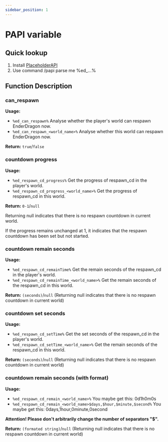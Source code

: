 ```yaml
---
sidebar_position: 1
---
```

# PAPI variable

## Quick lookup
1. Install [PlaceholderAPI](https://www.spigotmc.org/resources/placeholderapi.6245/)
2. Use command /papi parse me %ed_...%

## Function Description

### can_respawn
**Usage:** 
* `%ed_can_respawn%` Analyse whether the player's world can respawn EnderDragon now.
* `%ed_can_respawn_<world_name>%` Analyse whether this world can respawn EnderDragon now.

**Return:** `true`/`false`

### countdown progress
**Usage:** 
* `%ed_respawn_cd_progress%` Get the progress of respawn_cd in the player's world.
* `%ed_respawn_cd_progress_<world_name>%` Get the progress of respawn_cd in this world.

**Return:** `0-1`/`null`

Returning null indicates that there is no respawn countdown in current world.

If the progress remains unchanged at 1, it indicates that the respawn countdown has been set but not started.

### countdown remain seconds
**Usage:** 
* `%ed_respawn_cd_remainTime%` Get the remain seconds of the respawn_cd in the player's world.
* `%ed_respawn_cd_remainTime_<world_name>%` Get the remain seconds of the respawn_cd in this world.

**Return:** `(seconds)`/`null` (Returning null indicates that there is no respawn countdown in current world)

### countdown set seconds
**Usage:** 
* `%ed_respawn_cd_setTime%` Get the set seconds of the respawn_cd in the player's world.
* `%ed_respawn_cd_setTime_<world_name>%` Get the remain seconds of the respawn_cd in this world.

**Return:** `(seconds)`/`null` (Returning null indicates that there is no respawn countdown in current world)

### countdown remain seconds (with format)
**Usage:** 
* `%ed_respawn_cd_remain_<world_name>%` You maybe get this: 0d1h0m0s
* `%ed_respawn_cd_remain_<world_name>$days,$hour,$minute,$second%` You maybe get this: 0days,1hour,0minute,0second

**Attention! Please don't arbitrarily change the number of separators "$".**

**Return:** `(formated string)`/`null` (Returning null indicates that there is no respawn countdown in current world)
